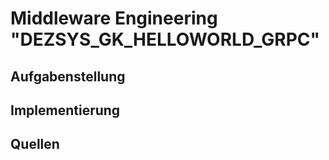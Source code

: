 # Middleware Engineering "DEZSYS_GK_HELLOWORLD_GRPC"

## Aufgabenstellung

## Implementierung

## Quellen
